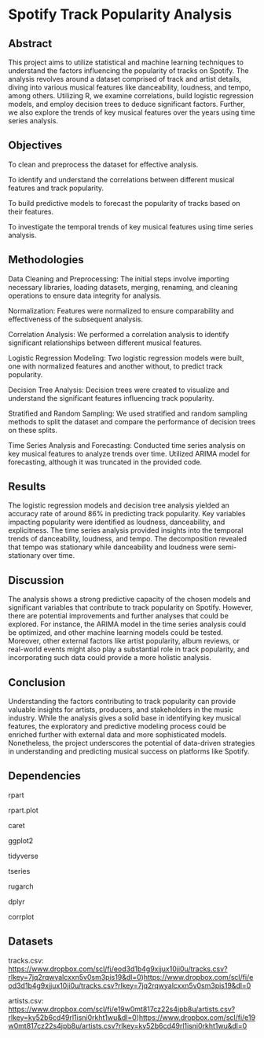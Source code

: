 # Spotify Track Popularity Analysis

## Abstract
This project aims to utilize statistical and machine learning techniques to understand the factors influencing the popularity of tracks on Spotify. The analysis revolves around a dataset comprised of track and artist details, diving into various musical features like danceability, loudness, and tempo, among others. Utilizing R, we examine correlations, build logistic regression models, and employ decision trees to deduce significant factors. Further, we also explore the trends of key musical features over the years using time series analysis.

## Objectives
To clean and preprocess the dataset for effective analysis.

To identify and understand the correlations between different musical features and track popularity.

To build predictive models to forecast the popularity of tracks based on their features.

To investigate the temporal trends of key musical features using time series analysis.

## Methodologies
Data Cleaning and Preprocessing: The initial steps involve importing necessary libraries, loading datasets, merging, renaming, and cleaning operations to ensure data integrity for analysis.

Normalization: Features were normalized to ensure comparability and effectiveness of the subsequent analysis.

Correlation Analysis: We performed a correlation analysis to identify significant relationships between different musical features.

Logistic Regression Modeling: Two logistic regression models were built, one with normalized features and another without, to predict track popularity.

Decision Tree Analysis: Decision trees were created to visualize and understand the significant features influencing track popularity.

Stratified and Random Sampling: We used stratified and random sampling methods to split the dataset and compare the performance of decision trees on these splits.

Time Series Analysis and Forecasting: Conducted time series analysis on key musical features to analyze trends over time. Utilized ARIMA model for forecasting, although it was truncated in the provided code.

## Results
The logistic regression models and decision tree analysis yielded an accuracy rate of around 86% in predicting track popularity. Key variables impacting popularity were identified as loudness, danceability, and explicitness. The time series analysis provided insights into the temporal trends of danceability, loudness, and tempo. The decomposition revealed that tempo was stationary while danceability and loudness were semi-stationary over time.

## Discussion
The analysis shows a strong predictive capacity of the chosen models and significant variables that contribute to track popularity on Spotify. However, there are potential improvements and further analyses that could be explored. For instance, the ARIMA model in the time series analysis could be optimized, and other machine learning models could be tested. Moreover, other external factors like artist popularity, album reviews, or real-world events might also play a substantial role in track popularity, and incorporating such data could provide a more holistic analysis.

## Conclusion
Understanding the factors contributing to track popularity can provide valuable insights for artists, producers, and stakeholders in the music industry. While the analysis gives a solid base in identifying key musical features, the exploratory and predictive modeling process could be enriched further with external data and more sophisticated models. Nonetheless, the project underscores the potential of data-driven strategies in understanding and predicting musical success on platforms like Spotify.

## Dependencies
rpart

rpart.plot

caret

ggplot2

tidyverse

tseries

rugarch

dplyr

corrplot

## Datasets
tracks.csv: https://www.dropbox.com/scl/fi/eod3d1b4g9xjjux10ji0u/tracks.csv?rlkey=7jq2rqwyalcxxn5v0sm3pis19&dl=0)https://www.dropbox.com/scl/fi/eod3d1b4g9xjjux10ji0u/tracks.csv?rlkey=7jq2rqwyalcxxn5v0sm3pis19&dl=0

artists.csv: https://www.dropbox.com/scl/fi/e19w0mt817cz22s4jpb8u/artists.csv?rlkey=ky52b6cd49rl1isni0rkht1wu&dl=0)https://www.dropbox.com/scl/fi/e19w0mt817cz22s4jpb8u/artists.csv?rlkey=ky52b6cd49rl1isni0rkht1wu&dl=0
